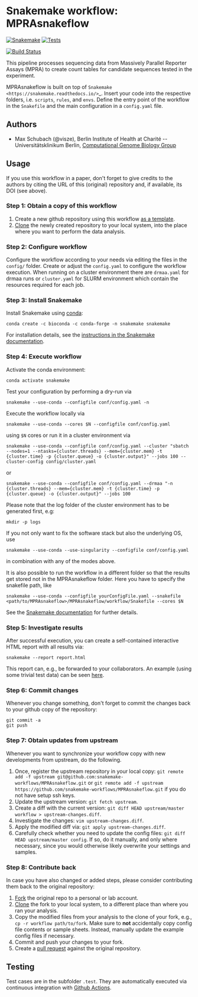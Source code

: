 # Snakemake workflow: MPRAsnakeflow

[![Snakemake](https://img.shields.io/badge/snakemake-≥7.2.1-brightgreen.svg)](https://snakemake.bitbucket.io)
[![Tests](https://github.com/kircherlab/MPRAsnakeflow/actions/workflows/main.yml/badge.svg)](https://github.com/kircherlab/MPRAsnakeflow/actions/workflows/main.yml)

[![Build Status](https://travis-ci.org/snakemake-workflows/MPRAsnakeflow.svg?branch=master)](https://travis-ci.org/snakemake-workflows/MPRAsnakeflow)

This pipeline processes sequencing data from Massively Parallel Reporter Assays (MPRA) to create count tables for candidate sequences tested in the experiment.

MPRAsnakeflow is built on top of `Snakemake <https://snakemake.readthedocs.io/>`_. Insert your code into the respective folders, i.e. ``scripts``, ``rules``, and ``envs``. Define the entry point of the workflow in the ``Snakefile`` and the main configuration in a ``config.yaml`` file.

## Authors

* Max Schubach (@visze), Berlin Institute of Health at Charité -- Universitätsklinikum Berlin, [Computational Genome Biology Group](https://kircherlab.bihealth.org)

## Usage

If you use this workflow in a paper, don't forget to give credits to the authors by citing the URL of this (original) repository and, if available, its DOI (see above).

### Step 1: Obtain a copy of this workflow

1. Create a new github repository using this workflow [as a template](https://help.github.com/en/articles/creating-a-repository-from-a-template).
2. [Clone](https://help.github.com/en/articles/cloning-a-repository) the newly created repository to your local system, into the place where you want to perform the data analysis.

### Step 2: Configure workflow

Configure the workflow according to your needs via editing the files in the `config/` folder. Create or adjust the `config.yaml` to configure the workflow execution. When running on a cluster environment there are `drmaa.yaml` for drmaa runs or `cluster.yaml` for SLURM environment which contain the resources required for each job.

### Step 3: Install Snakemake

Install Snakemake using [conda](https://conda.io/projects/conda/en/latest/user-guide/install/index.html):

    conda create -c bioconda -c conda-forge -n snakemake snakemake

For installation details, see the [instructions in the Snakemake documentation](https://snakemake.readthedocs.io/en/stable/getting_started/installation.html).

### Step 4: Execute workflow

Activate the conda environment:

    conda activate snakemake

Test your configuration by performing a dry-run via

    snakemake --use-conda --configfile conf/config.yaml -n

Execute the workflow locally via

    snakemake --use-conda --cores $N --configfile conf/config.yaml

using `$N` cores or run it in a cluster environment via

    snakemake --use-conda --configfile conf/config.yaml --cluster "sbatch --nodes=1 --ntasks={cluster.threads} --mem={cluster.mem} -t {cluster.time} -p {cluster.queue} -o {cluster.output}" --jobs 100 --cluster-config config/cluster.yaml

or

    snakemake --use-conda --configfile conf/config.yaml --drmaa "-n {cluster.threads} --mem={cluster.mem} -t {cluster.time} -p {cluster.queue} -o {cluster.output}" --jobs 100
    
Please note that the log folder of the cluster environment has to be generated first, e.g:

    mkdir -p logs

If you not only want to fix the software stack but also the underlying OS, use

    snakemake --use-conda --use-singularity --configfile conf/config.yaml

in combination with any of the modes above.

It is also possible to run the workflow in a different folder so that the results get stored not in the MPRAsnakeflow folder. Here you have to specify the snakefile path, like

    snakemake --use-conda --configfile yourConfigFile.yaml --snakefile <path/to/MPRAsnakeflow>/MPRAsnakeflow/workflow/Snakefile --cores $N

See the [Snakemake documentation](https://snakemake.readthedocs.io/en/stable/executable.html) for further details.

### Step 5: Investigate results

After successful execution, you can create a self-contained interactive HTML report with all results via:

    snakemake --report report.html

This report can, e.g., be forwarded to your collaborators.
An example (using some trivial test data) can be seen [here](https://cdn.rawgit.com/snakemake-workflows/rna-seq-kallisto-sleuth/master/.test/report.html).

### Step 6: Commit changes

Whenever you change something, don't forget to commit the changes back to your github copy of the repository:

    git commit -a
    git push

### Step 7: Obtain updates from upstream

Whenever you want to synchronize your workflow copy with new developments from upstream, do the following.

1. Once, register the upstream repository in your local copy: `git remote add -f upstream git@github.com:snakemake-workflows/MPRAsnakeflow.git` or `git remote add -f upstream https://github.com/snakemake-workflows/MPRAsnakeflow.git` if you do not have setup ssh keys.
2. Update the upstream version: `git fetch upstream`.
3. Create a diff with the current version: `git diff HEAD upstream/master workflow > upstream-changes.diff`.
4. Investigate the changes: `vim upstream-changes.diff`.
5. Apply the modified diff via: `git apply upstream-changes.diff`.
6. Carefully check whether you need to update the config files: `git diff HEAD upstream/master config`. If so, do it manually, and only where necessary, since you would otherwise likely overwrite your settings and samples.


### Step 8: Contribute back

In case you have also changed or added steps, please consider contributing them back to the original repository:

1. [Fork](https://help.github.com/en/articles/fork-a-repo) the original repo to a personal or lab account.
2. [Clone](https://help.github.com/en/articles/cloning-a-repository) the fork to your local system, to a different place than where you ran your analysis.
3. Copy the modified files from your analysis to the clone of your fork, e.g., `cp -r workflow path/to/fork`. Make sure to **not** accidentally copy config file contents or sample sheets. Instead, manually update the example config files if necessary.
4. Commit and push your changes to your fork.
5. Create a [pull request](https://help.github.com/en/articles/creating-a-pull-request) against the original repository.

## Testing

Test cases are in the subfolder `.test`. They are automatically executed via continuous integration with [Github Actions](https://github.com/features/actions).

